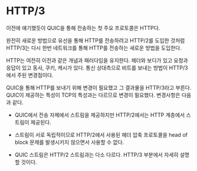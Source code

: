 <!--
# HTTP/3

As mentioned previously, the first and primary protocol to transport over QUIC
is HTTP.

Much like HTTP/2 was once introduced to transport HTTP over the wire in a
completely new way, HTTP/3 is yet again introducing a new way to send HTTP over
the network.

HTTP still maintains the same paradigms and concepts like before. There are
headers and a body, there is a request and a response. There are verbs,
cookies and caching. What primarily changes with HTTP/3 is how the bits gets
sent over to the other side of the communication.

In order to do HTTP over QUIC, changes were required and the results of this
is what we now call HTTP/3. These changes were required because of the
different nature that QUIC provides as opposed to TCP. These changes include:

 - In QUIC the streams are provided by the transport itself, while in HTTP/2
   the streams were done within the HTTP layer.

 - Due to the streams being independent of each other, the header compression
   protocol used for HTTP/2 could not be used without it causing a head of block
   situation.

 - QUIC streams are slightly different than HTTP/2 streams. The HTTP/3 section
   will detail this somewhat.
-->

# HTTP/3

이전에 얘기했듯이 QUIC을 통해 전송하는 첫 주요 프로토콜은 HTTP다.

완전히 새로운 방법으로 유선을 통해 HTTP를 전송하려고 HTTP/2를 도입한 것처럼
HTTP/3는 다시 한번 네트워크를 통해 HTTP를 전송하는 새로운 방법을 도입한다.

HTTP는 여전히 이전과 같은 개념과 패러다임을 유지한다. 헤더와 보디가 있고 요청과 응답이 있고
동사, 쿠키, 캐시가 있다. 통신 상대측으로 비트를 보내는 방법이 HTTP/3에서 주된 변경점이다.

QUIC을 통해 HTTP를 보내기 위해 변경이 필요했고 그 결과물을 HTTP/3라고 부른다.
QUIC이 제공하는 특성이 TCP의 특성과는 다르므로 변경이 필요했다. 변경사항은 다음과 같다.

 - QUIC에서 전송 자체에서 스트림을 제공하지만 HTTP/2에서는 HTTP 계층에서 스트림이 제공된다.

 - 스트림이 서로 독립적이므로 HTTP/2에서 사용된 헤더 압축 프로토콜을 head of block 문제를 
   발생시키지 않으면서 사용할 수 없다.

 - QUIC 스트림은 HTTP/2 스트림과는 다소 다르다. HTTP/3 부분에서 자세히 설명할 것이다.
